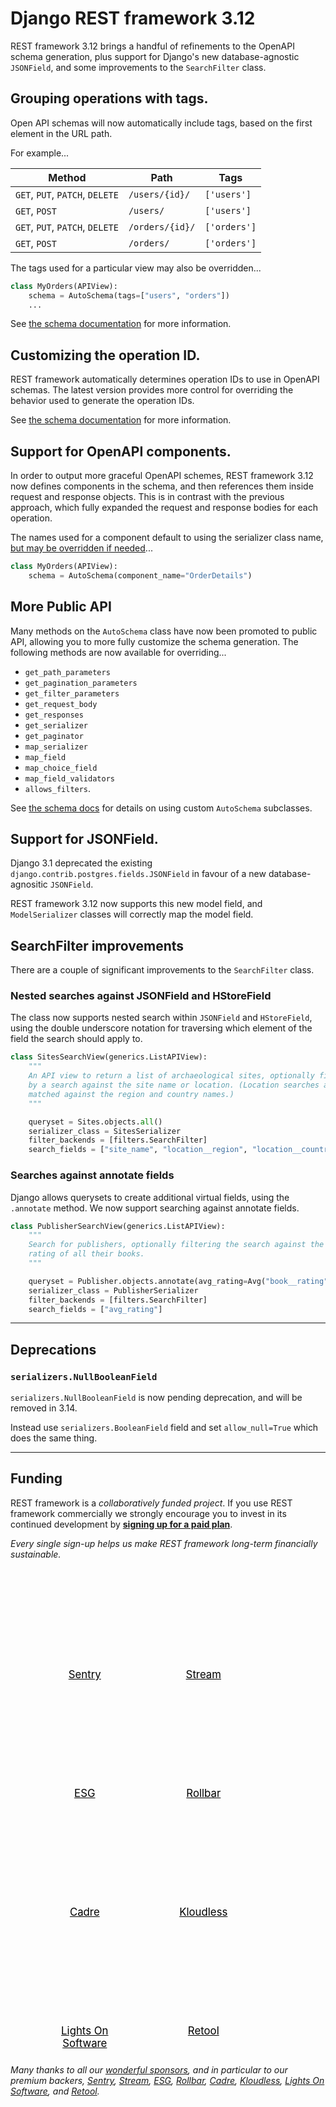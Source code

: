 <style>
.promo li a {
    float: left;
    width: 130px;
    height: 20px;
    text-align: center;
    margin: 10px 30px;
    padding: 150px 0 0 0;
    background-position: 0 50%;
    background-size: 130px auto;
    background-repeat: no-repeat;
    font-size: 120%;
    color: black;
}
.promo li {
    list-style: none;
}
</style>

# Django REST framework 3.12

REST framework 3.12 brings a handful of refinements to the OpenAPI schema
generation, plus support for Django's new database-agnostic `JSONField`,
and some improvements to the `SearchFilter` class.

## Grouping operations with tags.

Open API schemas will now automatically include tags, based on the first element
in the URL path.

For example...

Method                          | Path            | Tags
--------------------------------|-----------------|-------------
`GET`, `PUT`, `PATCH`, `DELETE` | `/users/{id}/`  | `['users']`
`GET`, `POST`                   | `/users/`       | `['users']`
`GET`, `PUT`, `PATCH`, `DELETE` | `/orders/{id}/` | `['orders']`
`GET`, `POST`                   | `/orders/`      | `['orders']`

The tags used for a particular view may also be overridden...

```python
class MyOrders(APIView):
    schema = AutoSchema(tags=["users", "orders"])
    ...
```

See [the schema documentation](https://www.django-rest-framework.org/api-guide/schemas/#grouping-operations-with-tags) for more information.

## Customizing the operation ID.

REST framework automatically determines operation IDs to use in OpenAPI
schemas. The latest version provides more control for overriding the behavior
used to generate the operation IDs.

See [the schema documentation](https://www.django-rest-framework.org/api-guide/schemas/#operationid) for more information.

## Support for OpenAPI components.

In order to output more graceful OpenAPI schemes, REST framework 3.12 now
defines components in the schema, and then references them inside request
and response objects. This is in contrast with the previous approach, which
fully expanded the request and response bodies for each operation.

The names used for a component default to using the serializer class name, [but
may be overridden if needed](https://www.django-rest-framework.org/api-guide/schemas/#components
)...

```python
class MyOrders(APIView):
    schema = AutoSchema(component_name="OrderDetails")
```

## More Public API

Many methods on the `AutoSchema` class have now been promoted to public API,
allowing you to more fully customize the schema generation. The following methods
are now available for overriding...

* `get_path_parameters`
* `get_pagination_parameters`
* `get_filter_parameters`
* `get_request_body`
* `get_responses`
* `get_serializer`
* `get_paginator`
* `map_serializer`
* `map_field`
* `map_choice_field`
* `map_field_validators`
* `allows_filters`.

See [the schema docs](https://www.django-rest-framework.org/api-guide/schemas/#per-view-customization)
for details on using custom `AutoSchema` subclasses.

## Support for JSONField.

Django 3.1 deprecated the existing `django.contrib.postgres.fields.JSONField`
in favour of a new database-agnositic `JSONField`.

REST framework 3.12 now supports this new model field, and `ModelSerializer`
classes will correctly map the model field.

## SearchFilter improvements

There are a couple of significant improvements to the `SearchFilter` class.

### Nested searches against JSONField and HStoreField

The class now supports nested search within `JSONField` and `HStoreField`, using
the double underscore notation for traversing which element of the field the
search should apply to.

```python
class SitesSearchView(generics.ListAPIView):
    """
    An API view to return a list of archaeological sites, optionally filtered
    by a search against the site name or location. (Location searches are
    matched against the region and country names.)
    """

    queryset = Sites.objects.all()
    serializer_class = SitesSerializer
    filter_backends = [filters.SearchFilter]
    search_fields = ["site_name", "location__region", "location__country"]
```

### Searches against annotate fields

Django allows querysets to create additional virtual fields, using the `.annotate`
method. We now support searching against annotate fields.

```python
class PublisherSearchView(generics.ListAPIView):
    """
    Search for publishers, optionally filtering the search against the average
    rating of all their books.
    """

    queryset = Publisher.objects.annotate(avg_rating=Avg("book__rating"))
    serializer_class = PublisherSerializer
    filter_backends = [filters.SearchFilter]
    search_fields = ["avg_rating"]
```

---

## Deprecations

### `serializers.NullBooleanField`

`serializers.NullBooleanField` is now pending deprecation, and will be removed in 3.14.

Instead use `serializers.BooleanField` field and set `allow_null=True` which does the same thing.

---

## Funding

REST framework is a *collaboratively funded project*. If you use
REST framework commercially we strongly encourage you to invest in its
continued development by **[signing up for a paid plan][funding]**.

*Every single sign-up helps us make REST framework long-term financially sustainable.*

<ul class="premium-promo promo">
    <li><a href="https://getsentry.com/welcome/" style="background-image: url(https://fund-rest-framework.s3.amazonaws.com/sentry130.png)">Sentry</a></li>
    <li><a href="https://getstream.io/try-the-api/?utm_source=drf&utm_medium=banner&utm_campaign=drf" style="background-image: url(https://fund-rest-framework.s3.amazonaws.com/stream-130.png)">Stream</a></li>
    <li><a href="https://software.esg-usa.com" style="background-image: url(https://fund-rest-framework.s3.amazonaws.com/esg-new-logo.png)">ESG</a></li>
    <li><a href="https://rollbar.com" style="background-image: url(https://fund-rest-framework.s3.amazonaws.com/rollbar2.png)">Rollbar</a></li>
    <li><a href="https://cadre.com" style="background-image: url(https://fund-rest-framework.s3.amazonaws.com/cadre.png)">Cadre</a></li>
    <li><a href="https://hubs.ly/H0f30Lf0" style="background-image: url(https://fund-rest-framework.s3.amazonaws.com/kloudless-plus-text.png)">Kloudless</a></li>
    <li><a href="https://lightsonsoftware.com" style="background-image: url(https://fund-rest-framework.s3.amazonaws.com/lightson-dark.png)">Lights On Software</a></li>
    <li><a href="https://retool.com/?utm_source=djangorest&utm_medium=sponsorship" style="background-image: url(https://fund-rest-framework.s3.amazonaws.com/retool-sidebar.png)">Retool</a></li>
</ul>
<div style="clear: both; padding-bottom: 20px;"></div>

*Many thanks to all our [wonderful sponsors][sponsors], and in particular to our premium backers, [Sentry](https://getsentry.com/welcome/), [Stream](https://getstream.io/?utm_source=drf&utm_medium=banner&utm_campaign=drf), [ESG](https://software.esg-usa.com/), [Rollbar](https://rollbar.com/?utm_source=django&utm_medium=sponsorship&utm_campaign=freetrial), [Cadre](https://cadre.com), [Kloudless](https://hubs.ly/H0f30Lf0), [Lights On Software](https://lightsonsoftware.com), and [Retool](https://retool.com/?utm_source=djangorest&utm_medium=sponsorship).*

[sponsors]: https://fund.django-rest-framework.org/topics/funding/#our-sponsors
[funding]: funding.md

